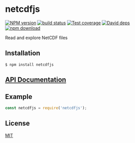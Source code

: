 # netcdfjs

  [![NPM version][npm-image]][npm-url]
  [![build status][travis-image]][travis-url]
  [![Test coverage][coveralls-image]][coveralls-url]
  [![David deps][david-image]][david-url]
  [![npm download][download-image]][download-url]

Read and explore NetCDF files

## Installation

`$ npm install netcdfjs`

## [API Documentation](https://cheminfo-js.github.io/netcdfjs/)

## Example

```js
const netcdfjs = require('netcdfjs');
```

## License

  [MIT](./LICENSE)

[npm-image]: https://img.shields.io/npm/v/cheminfo-netcdfjs.svg?style=flat-square
[npm-url]: https://www.npmjs.com/package/cheminfo-netcdfjs
[travis-image]: https://img.shields.io/travis/cheminfo-js/netcdfjs/master.svg?style=flat-square
[travis-url]: https://travis-ci.org/cheminfo-js/netcdfjs
[coveralls-image]: https://img.shields.io/coveralls/cheminfo-js/netcdfjs.svg?style=flat-square
[coveralls-url]: https://coveralls.io/github/cheminfo-js/netcdfjs
[david-image]: https://img.shields.io/david/cheminfo-js/netcdfjs.svg?style=flat-square
[david-url]: https://david-dm.org/cheminfo-js/netcdfjs
[download-image]: https://img.shields.io/npm/dm/cheminfo-netcdfjs.svg?style=flat-square
[download-url]: https://www.npmjs.com/package/cheminfo-netcdfjs
